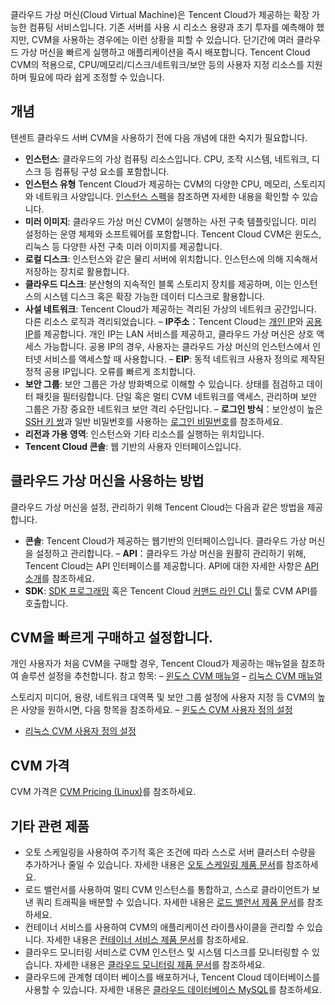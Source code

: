 클라우드 가상 머신(Cloud Virtual Machine)은 Tencent Cloud가 제공하는 확장 가능한 컴퓨팅 서비스입니다. 기존 서버를 사용 시 리소스 용량과 초기 투자를 예측해야 했지만, CVM을 사용하는 경우에는 이런 상황을 피할 수 있습니다. 단기간에 여러 클라우드 가상 머신을 빠르게 실행하고 애플리케이션을 즉시 배포합니다.
Tencent Cloud CVM의 적용으로, CPU/메모리/디스크/네트워크/보안 등의 사용자 지정 리소스를 지원하며 필요에 따라 쉽게 조정할 수 있습니다.

## 개념

텐센트 클라우드 서버 CVM을 사용하기 전에 다음 개념에 대한 숙지가 필요합니다.
- **인스턴스**: 클라우드의 가상 컴퓨팅 리소스입니다. CPU, 조작 시스템, 네트워크, 디스크 등 컴퓨팅 구성 요소를 포함합니다.
- **인스턴스 유형** Tencent Cloud가 제공하는 CVM의 다양한 CPU, 메모리, 스토리지와 네트워크 사양입니다. [인스턴스 스펙](http://intl.cloud.tencent.com/document/product/213/11518)을 참조하면 자세한 내용을 확인할 수 있습니다.
- **미러 이미지**: 클라우드 가상 머신 CVM이 실행하는 사전 구축 템플릿입니다. 미리 설정하는 운영 체제와 소프트웨어를 포함합니다. Tencent Cloud CVM은 윈도스, 리눅스 등 다양한 사전 구축 미러 이미지를 제공합니다.
- **로컬 디스크**: 인스턴스와 같은 물리 서버에 위치합니다. 인스턴스에 의해 지속해서 저장하는 장치로 활용합니다.
- **클라우드 디스크**: 분산형의 지속적인 블록 스토리지 장치를 제공하며, 이는 인스턴스의 시스템 디스크 혹은 확장 가능한 데이터 디스크로 활용합니다.
- **사설 네트워크**: Tencent Cloud가 제공하는 격리된 가상의 네트워크 공간입니다. 다른 리소스 로직과 격리되었습니다.
– **IP주소**：Tencent Cloud는 [개인 IP](http://intl.cloud.tencent.com/document/product/213/5225)와 [공용 IP](http://intl.cloud.tencent.com/document/product/213/5224)를 제공합니다. 개인 IP는 LAN 서비스를 제공하고, 클라우드 가상 머신은 상호 액세스 가능합니다. 공용 IP의 경우, 사용자는 클라우드 가상 머신의 인스턴스에서 인터넷 서비스를 액세스할 때 사용합니다.
– **EIP**: 동적 네트워크 사용자 정의로 제작된 정적 공용 IP입니다. 오류를 빠르게 조치합니다.
- **보안 그룹**: 보안 그룹은 가상 방화벽으로 이해할 수 있습니다. 상태를 점검하고 데이터 패킷을 필터링합니다. 단일 혹은 멀티 CVM 네트워크를 액세스, 관리하며 보안 그룹은 가장 중요한 네트워크 보안 격리 수단입니다.
– **로그인 방식**：보안성이 높은 [SSH 키 쌍](http://intl.cloud.tencent.com/document/product/213/6092)과 일반 비밀번호를 사용하는 [로그인 비밀번호](http://intl.cloud.tencent.com/document/product/213/6093)를 참조하세요.
- **리전과 가용 영역**: 인스턴스와 기타 리소스를 실행하는 위치입니다.
- **Tencent Cloud 콘솔**: 웹 기반의 사용자 인터페이스입니다.


## 클라우드 가상 머신을 사용하는 방법 

클라우드 가상 머신을 설정, 관리하기 위해 Tencent Cloud는 다음과 같은 방법을 제공합니다.

- **콘솔**: Tencent Cloud가 제공하는 웹기반의 인터페이스입니다. 클라우드 가상 머신을 설정하고 관리합니다.
– **API**：클라우드 가상 머신을 원활히 관리하기 위해, Tencent Cloud는 API 인터페이스를 제공합니다. API에 대한 자세한 사항은 [API 소개](https://intl.cloud.tencent.com/document/product/213/15688)를 참조하세요.
- **SDK**: [SDK 프로그래밍](https://intl.cloud.tencent.com/document/product/494) 혹은 Tencent Cloud [커맨드 라인 CLI](https://intl.cloud.tencent.com/document/product/1013/30220) 툴로 CVM API를 호출합니다.

##  CVM을 빠르게 구매하고 설정합니다.

개인 사용자가 처음 CVM을 구매할 경우, Tencent Cloud가 제공하는 매뉴얼을 참조하여 솔루션 설정을 추천합니다. 참고 항목:
– [윈도스 CVM 매뉴얼](http://intl.cloud.tencent.com/document/product/213/2764)
– [리눅스 CVM 매뉴얼](http://intl.cloud.tencent.com/document/product/213/2936)

스토리지 미디어, 용량, 네트워크 대역폭 및 보안 그룹 설정에 사용자 지정 등 CVM의 높은 사양을 원하시면, 다음 항목을 참조하세요.
– [윈도스 CVM 사용자 정의 설정](http://intl.cloud.tencent.com/document/product/213/10516)
- [리눅스 CVM 사용자 정의 설정](http://intl.cloud.tencent.com/document/product/213/10517)

## CVM 가격

CVM 가격은 [CVM Pricing (Linux)](https://intl.cloud.tencent.com/document/product/213/30011)를 참조하세요.

## 기타 관련 제품

- 오토 스케일링을 사용하여 주기적 혹은 조건에 따라 스스로 서버 클러스터 수량을 추가하거나 줄일 수 있습니다. 자세한 내용은 [오토 스케일링 제품 문서](https://intl.cloud.tencent.com/document/product/377)를 참조하세요.
- 로드 밸런서를 사용하여 멀티 CVM 인스턴스를 통합하고, 스스로 클라이언트가 보낸 쿼리 트래픽을 배분할 수 있습니다. 자세한 내용은 [로드 밸런서 제품 문서](https://intl.cloud.tencent.com/document/product/214)를 참조하세요.
- 컨테이너 서비스를 사용하여 CVM의 애플리케이션 라이플사이클을 관리할 수 있습니다. 자세한 내용은 [컨테이너 서비스 제품 문서](https://intl.cloud.tencent.com/document/product/457)를 참조하세요.
- 클라우드 모니터링 서비스로 CVM 인스턴스 및 시스템 디스크를 모니터링할 수 있습니다. 자세한 내용은 [클라우드 모니터링 제품 문서](https://intl.cloud.tencent.com/document/product/248)를 참조하세요.
- 클라우드에 관계형 데이터 베이스를 배포하거나, Tencent Cloud 데이터베이스를 사용할 수 있습니다. 자세한 내용은 [클라우드 데이터베이스 MySQL](https://intl.cloud.tencent.com/document/product/236)를 참조하세요.
